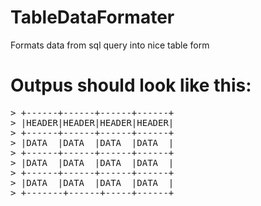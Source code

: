 # TableDataFormater
Formats data from sql query into nice table form
# Outpus should look like this:
<pre>
> +------+------+------+------+</n>
> |HEADER|HEADER|HEADER|HEADER|</n>
> +------+------+------+------+</n>
> |DATA  |DATA  |DATA  |DATA  |</n>
> +------+------+------+------+</n>
> |DATA  |DATA  |DATA  |DATA  |</n>
> +------+------+------+------+</n>
> |DATA  |DATA  |DATA  |DATA  |</n>
> +-------+------+-----+------+</n>
</pre>
